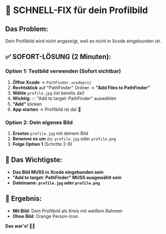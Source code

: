 # 🚀 SCHNELL-FIX für dein Profilbild

## Das Problem:
Dein Profilbild wird nicht angezeigt, weil es nicht in Xcode eingebunden ist.

## ✅ SOFORT-LÖSUNG (2 Minuten):

### **Option 1: Testbild verwenden (Sofort sichtbar)**
1. **Öffne Xcode** → `PathFinder.xcodeproj`
2. **Rechtsklick** auf "PathFinder" Ordner → **"Add Files to PathFinder"**
3. **Wähle** `profile.jpg` (ist bereits da!)
4. **Wichtig**: ✅ "Add to target: PathFinder" auswählen
5. **"Add"** klicken
6. **App starten** → Profilbild ist da! 🎉

### **Option 2: Dein eigenes Bild**
1. **Ersetze** `profile.jpg` mit deinem Bild
2. **Benenne es um** zu: `profile.jpg` oder `profile.png`
3. **Folge Option 1** (Schritte 2-6)

## 🎯 **Das Wichtigste:**
- **Das Bild MUSS in Xcode eingebunden sein**
- **"Add to target: PathFinder" MUSS ausgewählt sein**
- **Dateiname: `profile.jpg` oder `profile.png`**

## 📱 **Ergebnis:**
- **Mit Bild**: Dein Profilbild als Kreis mit weißem Rahmen
- **Ohne Bild**: Orange Person-Icon

**Das war's!** 🚀✨
